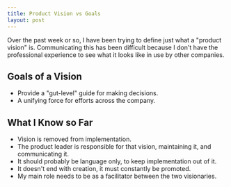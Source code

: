 ```yaml
---
title: Product Vision vs Goals
layout: post
---
```

Over the past week or so, I have been trying to define just what a
"product vision" is. Communicating this has been difficult because I
don't have the professional experience to see what it looks like in
use by other companies.

## Goals of a Vision

* Provide a "gut-level" guide for making decisions.
* A unifying force for efforts across the company.

## What I Know so Far

* Vision is removed from implementation.
* The product leader is responsible for that vision, maintaining it, and communicating it.
* It should probably be language only, to keep implementation out of it.
* It doesn't end with creation, it must constantly be promoted.
* My main role needs to be as a facilitator between the two visionaries.
